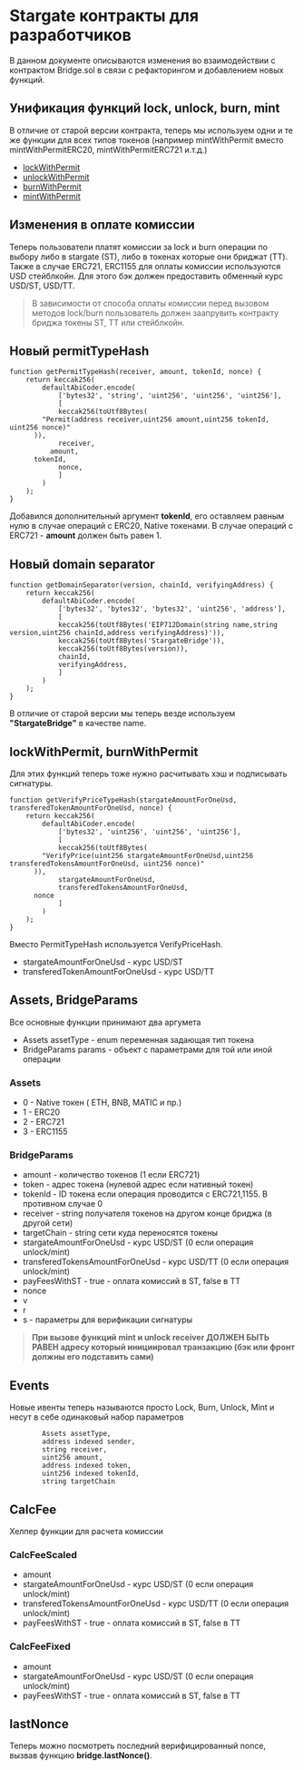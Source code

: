 # Stargate контракты для разработчиков
В данном документе описываются изменения во взаимодействии с контрактом Bridge.sol в связи с рефакторингом и добавлением новых функций.


## Унификация функций lock, unlock, burn, mint
В отличие от старой версии контракта, теперь мы используем одни и те же функции для всех типов токенов (например mintWithPermit вместо mintWithPermitERC20, mintWithPermitERC721 и.т.д.)
- [lockWithPermit](#assets-bridgeparams)
- [unlockWithPermit](#assets-bridgeparams)
- [burnWithPermit](#assets-bridgeparams)
- [mintWithPermit](#assets-bridgeparams)

## Изменения в оплате комиссии
Теперь пользователи платят комиссии за lock и burn операции по выбору либо в stargate (ST), либо в токенах которые они бриджат (TT). Также в случае ERC721, ERC1155 для оплаты комиссии используются USD стейблкойн. Для этого бэк должен предоставить обменный курс  USD/ST, USD/TT.
> В зависимости от способа оплаты комиссии перед вызовом методов lock/burn пользователь должен заапрувить контракту бриджа токены ST, TT или стейблкойн.

## Новый permitTypeHash
```
function getPermitTypeHash(receiver, amount, tokenId, nonce) {
	return keccak256(
		defaultAbiCoder.encode(
			['bytes32', 'string', 'uint256', 'uint256', 'uint256'],
			[
			keccak256(toUtf8Bytes(
        "Permit(address receiver,uint256 amount,uint256 tokenId, uint256 nonce)"
      )),
			receiver,
		  amount,
      tokenId,
			nonce,
			]
		)
	);
}
```
Добавился дополнительный аргумент **tokenId**, его оставляем равным нулю в случае операций с  ERC20, Native  токенами. В случае операций с ERC721 - **amount** должен быть равен 1.

## Новый domain separator
```
function getDomainSeparator(version, chainId, verifyingAddress) {
	return keccak256(
		defaultAbiCoder.encode(
			['bytes32', 'bytes32', 'bytes32', 'uint256', 'address'],
			[
			keccak256(toUtf8Bytes('EIP712Domain(string name,string version,uint256 chainId,address verifyingAddress)')),
			keccak256(toUtf8Bytes('StargateBridge')),
			keccak256(toUtf8Bytes(version)),
			chainId,
			verifyingAddress,
			]
		)
	);
}
```
В отличие от старой версии мы теперь везде используем **"StargateBridge"** в качестве name.

## lockWithPermit, burnWithPermit
Для этих функций теперь тоже нужно расчитывать хэш и подписывать сигнатуры. 
```
function getVerifyPriceTypeHash(stargateAmountForOneUsd, transferedTokenAmountForOneUsd, nonce) {
	return keccak256(
		defaultAbiCoder.encode(
			['bytes32', 'uint256', 'uint256', 'uint256'],
			[
			keccak256(toUtf8Bytes(
        "VerifyPrice(uint256 stargateAmountForOneUsd,uint256 transferedTokensAmountForOneUsd, uint256 nonce)"
      )),
			stargateAmountForOneUsd,
			transferedTokensAmountForOneUsd,
      nonce
			]
		)
	);
}
```
Вместо PermitTypeHash используется VerifyPriceHash.
- stargateAmountForOneUsd - курс USD/ST
- transferedTokenAmountForOneUsd - курс USD/TT
## Assets, BridgeParams
Все основные функции принимают два аргумета
- Assets assetType - enum переменная задающая тип токена
- BridgeParams params - объект с параметрами для той или иной операции
### Assets
- 0 - Native токен ( ETH, BNB, MATIC  и пр.)
- 1 -  ERC20
- 2 - ERC721
- 3 - ERC1155

### BridgeParams
- amount - количество токенов (1 если ERC721)
- token -  адрес токена (нулевой адрес если нативный токен)
- tokenId - ID токена если операция проводится с ERC721,1155. В противном случае 0
- receiver - string получателя токенов на другом конце бриджа (в другой сети)
- targetChain - string сети куда переносятся токены
- stargateAmountForOneUsd - курс USD/ST (0 если операция unlock/mint)
- transferedTokensAmountForOneUsd - курс USD/TT (0 если операция unlock/mint)
- payFeesWithST - true - оплата комиссий в ST, false в TT
- nonce
- v
- r
- s - параметры для верификации сигнатуры
> **При вызове функций mint и unlock receiver ДОЛЖЕН БЫТЬ РАВЕН адресу который инициировал транзакцию (бэк или фронт должны его подставить сами)**

## Events
Новые ивенты теперь называются просто Lock, Burn, Unlock, Mint и несут в себе одинаковый набор параметров
```
        Assets assetType,
        address indexed sender,
        string receiver,
        uint256 amount,
        address indexed token,
        uint256 indexed tokenId,
        string targetChain
```
## CalcFee
Хелпер функции для расчета комиссии 

### CalcFeeScaled
- amount
- stargateAmountForOneUsd - курс USD/ST (0 если операция unlock/mint)
- transferedTokensAmountForOneUsd - курс USD/TT (0 если операция unlock/mint)
- payFeesWithST - true - оплата комиссий в ST, false в TT

### CalcFeeFixed
- amount
- stargateAmountForOneUsd - курс USD/ST (0 если операция unlock/mint)
- payFeesWithST - true - оплата комиссий в ST, false в TT

## lastNonce
Теперь можно посмотреть последний верифицированный nonce, вызвав функцию **bridge.lastNonce()**.

